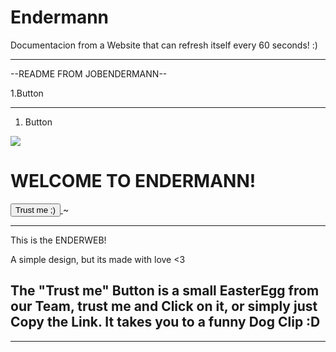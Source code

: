 # Endermann
Documentacion from a Website that can refresh itself every 60 seconds! :)

______________________________
--README FROM JOBENDERMANN--

1.Button
______________________________

1. Button

<!DOCTYPE html>
<html>
  <head>
    <meta charset="utf-8">
    <title>Welcome to ENDERMANN!</title>
  </head>
  <body>
    <img src="https://www.bechtle.com/assets/bens/img/brands/logo-bechtle.png">
  <h1>WELCOME TO ENDERMANN!</h1>
  <a href="https://www.youtube.com/watch?v=a3Z7zEc7AXQ"> <button>Trust me ;)</button> <a>
  </body>
</html>
~

------------------------------
This is the ENDERWEB!

A simple design, but its made with love <3

The "Trust me" Button is a small EasterEgg 
from our Team, trust me and Click on it, or 
simply just Copy the Link. 
It takes you to a funny Dog Clip :D
-------------------------------

_______________________________
